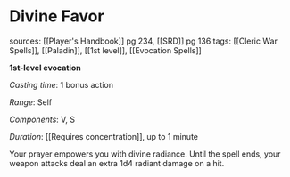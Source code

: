 # Divine Favor
sources: [[Player's Handbook]] pg 234, [[SRD]] pg 136
tags: [[Cleric War Spells]], [[Paladin]], [[1st level]], [[Evocation Spells]]

**1st-level evocation**

*Casting time*: 1 bonus action

*Range*: Self

*Components*: V, S

*Duration*: [[Requires concentration]], up to 1 minute

Your prayer empowers you with divine radiance. Until the spell ends, your weapon attacks deal an extra 1d4 radiant damage on a hit.
